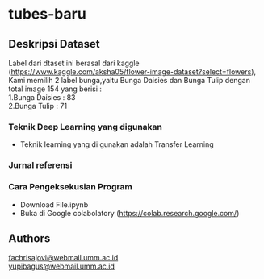 # tubes-baru
## Deskripsi Dataset
Label dari dtaset ini berasal dari kaggle (https://www.kaggle.com/aksha05/flower-image-dataset?select=flowers), Kami memilih 2 label bunga,yaitu Bunga Daisies dan Bunga Tulip dengan total image 154 yang berisi : <br />
1.Bunga Daisies : 83 <br />
2.Bunga Tulip   : 71 <br />
### Teknik Deep Learning yang digunakan
* Teknik learning yang di gunakan adalah Transfer Learning 
### Jurnal referensi 
### Cara Pengeksekusian Program
* Download File.ipynb <br />
* Buka di Google colabolatory (https://colab.research.google.com/)
## Authors
fachrisajovi@webmail.umm.ac.id <br /> 
yupibagus@webmail.umm.ac.id


